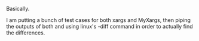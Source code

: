 Basically.


I am putting a bunch of test cases for both xargs and MyXargs, then piping the outputs of both and using linux's -diff command in order to actually find the differences.